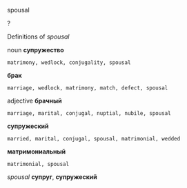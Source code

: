 spousal

?


Definitions of _spousal_

noun
**супружество**

    matrimony, wedlock, conjugality, spousal
**брак**

    marriage, wedlock, matrimony, match, defect, spousal

adjective
**брачный**

    marriage, marital, conjugal, nuptial, nubile, spousal
**супружеский**

    married, marital, conjugal, spousal, matrimonial, wedded
**матримониальный**

    matrimonial, spousal

_spousal_
**супруг**, **супружеский**